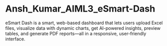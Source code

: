 # Ansh_Kumar_AIML3_eSmart-Dash
eSmart Dash is a smart, web-based dashboard that lets users upload Excel files, visualize data with dynamic charts, get AI-powered insights, preview tables, and generate PDF reports—all in a responsive, user-friendly interface.
